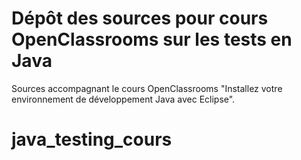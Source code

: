 # Dépôt des sources pour cours OpenClassrooms sur les tests en Java

Sources accompagnant le cours OpenClassrooms "Installez votre environnement de développement Java avec Eclipse".
# java_testing_cours
